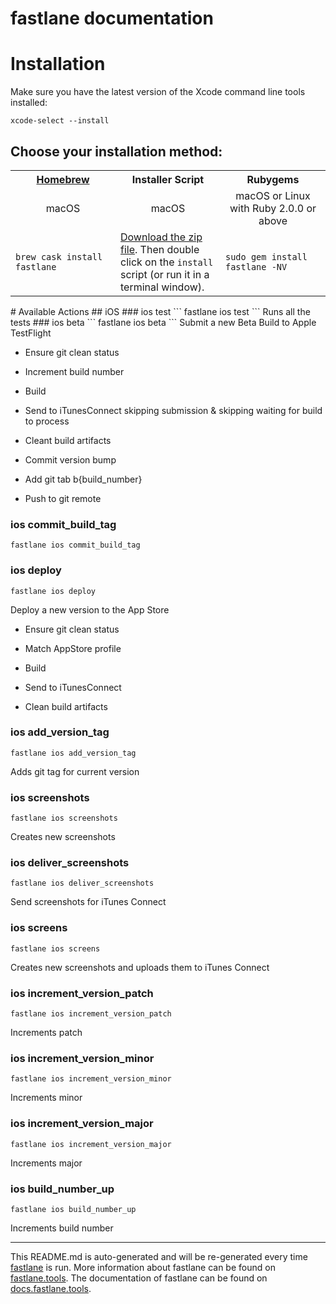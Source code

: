 fastlane documentation
================
# Installation

Make sure you have the latest version of the Xcode command line tools installed:

```
xcode-select --install
```

## Choose your installation method:

<table width="100%" >
<tr>
<th width="33%"><a href="http://brew.sh">Homebrew</a></td>
<th width="33%">Installer Script</td>
<th width="33%">Rubygems</td>
</tr>
<tr>
<td width="33%" align="center">macOS</td>
<td width="33%" align="center">macOS</td>
<td width="33%" align="center">macOS or Linux with Ruby 2.0.0 or above</td>
</tr>
<tr>
<td width="33%"><code>brew cask install fastlane</code></td>
<td width="33%"><a href="https://download.fastlane.tools/fastlane.zip">Download the zip file</a>. Then double click on the <code>install</code> script (or run it in a terminal window).</td>
<td width="33%"><code>sudo gem install fastlane -NV</code></td>
</tr>
</table>
# Available Actions
## iOS
### ios test
```
fastlane ios test
```
Runs all the tests
### ios beta
```
fastlane ios beta
```
Submit a new Beta Build to Apple TestFlight

- Ensure git clean status

- Increment build number

- Build

- Send to iTunesConnect skipping submission & skipping waiting for build to process

- Cleant build artifacts

- Commit version bump

- Add git tab b{build_number}

- Push to git remote
### ios commit_build_tag
```
fastlane ios commit_build_tag
```

### ios deploy
```
fastlane ios deploy
```
Deploy a new version to the App Store

- Ensure git clean status

- Match AppStore profile

- Build

- Send to iTunesConnect

- Clean build artifacts
### ios add_version_tag
```
fastlane ios add_version_tag
```
Adds git tag for current version
### ios screenshots
```
fastlane ios screenshots
```
Creates new screenshots
### ios deliver_screenshots
```
fastlane ios deliver_screenshots
```
Send screenshots for iTunes Connect
### ios screens
```
fastlane ios screens
```
Creates new screenshots and uploads them to iTunes Connect
### ios increment_version_patch
```
fastlane ios increment_version_patch
```
Increments patch
### ios increment_version_minor
```
fastlane ios increment_version_minor
```
Increments minor
### ios increment_version_major
```
fastlane ios increment_version_major
```
Increments major
### ios build_number_up
```
fastlane ios build_number_up
```
Increments build number

----

This README.md is auto-generated and will be re-generated every time [fastlane](https://fastlane.tools) is run.
More information about fastlane can be found on [fastlane.tools](https://fastlane.tools).
The documentation of fastlane can be found on [docs.fastlane.tools](https://docs.fastlane.tools).
